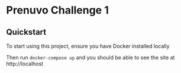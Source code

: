 # Prenuvo Challenge 1

## Quickstart
To start using this project, ensure you have Docker installed locally

Then run `docker-compose up` and you should be able to see the site at http://localhost
